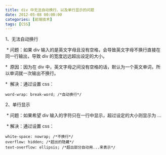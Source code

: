 ```yaml
---
title: div 中无法自动换行、以及单行显示的问题
date: 2012-05-08 00:00:00
categories: [前端技术]
tags: [CSS]
---
```


1、无法自动换行

 \* 问题：如果 div
输入的是英文字母且没有空格，会导致英文字母不换行直接在同一行输出，导致 div
的宽度远远超出设定的大小。

 \*  原因：因为在 div
中，英文字母之间没有空格的话，默认为一个英文单词，所以单词就一次输出不换行。

 \*  解决：通过设置 css：
```
word-wrap: break-word; /*自动换行*/
```

2、单行显示

 \* 问题：如果希望 div 输入的字符只在一行中显示，超过设定的大小则显示为
...


 \* 解决：通过设置 css：
```
white-space: nowrap; /*不换行*/
overflow: hidden; /*超出的隐藏*/
text-overflow: ellipsis; /*超出部分自动用...来表示*/
```